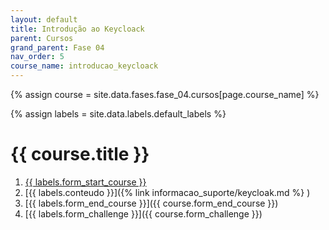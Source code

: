```yaml
---
layout: default
title: Introdução ao Keycloack 
parent: Cursos
grand_parent: Fase 04
nav_order: 5
course_name: introducao_keycloack
---
```


{% assign course = site.data.fases.fase_04.cursos[page.course_name] %}

{% assign labels = site.data.labels.default_labels %}


# {{  course.title }}

1. [{{ labels.form_start_course }}]({{course.form_start_course}})
2. [{{ labels.conteudo }}]({% link informacao_suporte/keycloak.md %} )
3. [{{ labels.form_end_course }}]({{ course.form_end_course }})
4. [{{ labels.form_challenge }}]({{ course.form_challenge }})
